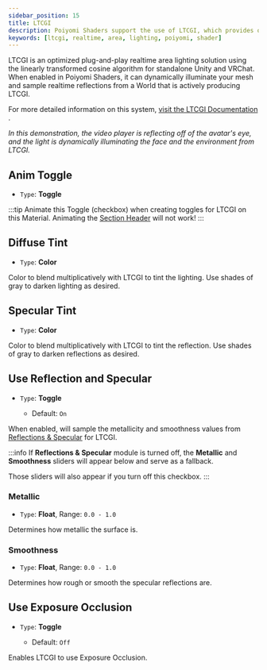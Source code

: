 ```yaml
---
sidebar_position: 15
title: LTCGI
description: Poiyomi Shaders support the use of LTCGI, which provides optimized plug-and-play realtime area lighting solutions for Unity and VRChat.
keywords: [ltcgi, realtime, area, lighting, poiyomi, shader]
---
```


LTCGI is an optimized plug-and-play realtime area lighting solution using the linearly transformed cosine algorithm for standalone Unity and VRChat. When enabled in Poiyomi Shaders, it can dynamically illuminate your mesh and sample realtime reflections from a World that is actively producing LTCGI.

For more detailed information on this system, [visit the LTCGI Documentation <FAIcon icon="fa-solid fa-square-arrow-up-right"/>](https://ltcgi.dev/).

<PoiVideo url='/vid/shading/ltcgi_demo.mp4'/>  
<em>In this demonstration, the video player is reflecting off of the avatar's eye, and the light is dynamically illuminating the face and the environment from LTCGI.</em>

## Anim Toggle

- `Type`: <PropertyIcon name="toggle" />**Toggle**

<!-- 
EDITORS NOTE: This H2 Header only has this Message Box below. Adding additional words above or below it may make it look repetitive. -BluWizard10
-->

:::tip
Animate this Toggle (checkbox) when creating toggles for LTCGI on this Material. Animating the [Section Header](/docs/general/locking.md#section-header-checkboxes) will not work!
:::

## Diffuse Tint

- `Type`: <PropertyIcon name="color" />**Color**

Color to blend multiplicatively with LTCGI to tint the lighting. Use shades of gray to darken lighting as desired.

## Specular Tint

- `Type`: <PropertyIcon name="color" />**Color**

Color to blend multiplicatively with LTCGI to tint the reflection. Use shades of gray to darken reflections as desired.

## Use Reflection and Specular

- `Type`: <PropertyIcon name="toggle" />**Toggle**
  - Default: `On`

When enabled, will sample the metallicity and smoothness values from [Reflections & Specular](/docs/shading/reflections-and-specular.md) for LTCGI.

:::info
If **Reflections & Specular** module is turned off, the **Metallic** and **Smoothness** sliders will appear below and serve as a fallback.

Those sliders will also appear if you turn off this checkbox.
:::

### Metallic

- `Type`: <PropertyIcon name="floatrange" />**Float**, Range: `0.0 - 1.0`

Determines how metallic the surface is.

### Smoothness

- `Type`: <PropertyIcon name="floatrange" />**Float**, Range: `0.0 - 1.0`

Determines how rough or smooth the specular reflections are.

## Use Exposure Occlusion

- `Type`: <PropertyIcon name="toggle" />**Toggle**
  - Default: `Off`

Enables LTCGI to use Exposure Occlusion.